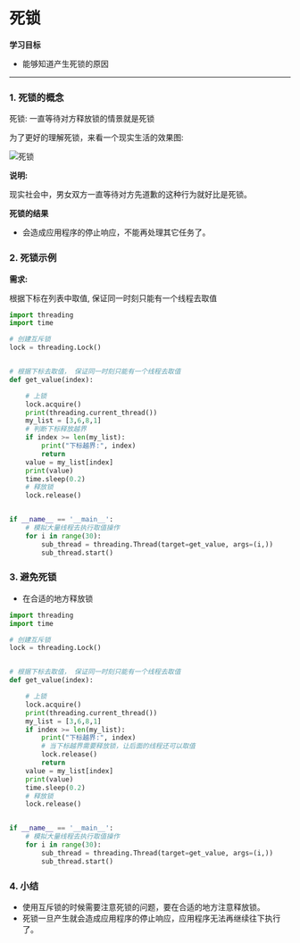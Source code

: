 # 死锁

**学习目标**

* 能够知道产生死锁的原因

---

### 1. 死锁的概念

死锁: 一直等待对方释放锁的情景就是死锁

为了更好的理解死锁，来看一个现实生活的效果图:

![死锁](/multitasking/imgs/死锁.png)

**说明:**

现实社会中，男女双方一直等待对方先道歉的这种行为就好比是死锁。

**死锁的结果**

* 会造成应用程序的停止响应，不能再处理其它任务了。

### 2. 死锁示例

**需求:**

根据下标在列表中取值, 保证同一时刻只能有一个线程去取值

```py
import threading
import time

# 创建互斥锁
lock = threading.Lock()


# 根据下标去取值， 保证同一时刻只能有一个线程去取值
def get_value(index):

    # 上锁
    lock.acquire()
    print(threading.current_thread())
    my_list = [3,6,8,1]
    # 判断下标释放越界
    if index >= len(my_list):
        print("下标越界:", index)
        return
    value = my_list[index]
    print(value)
    time.sleep(0.2)
    # 释放锁
    lock.release()


if __name__ == '__main__':
    # 模拟大量线程去执行取值操作
    for i in range(30):
        sub_thread = threading.Thread(target=get_value, args=(i,))
        sub_thread.start()
```

### 3. 避免死锁

* 在合适的地方释放锁

```py
import threading
import time

# 创建互斥锁
lock = threading.Lock()


# 根据下标去取值， 保证同一时刻只能有一个线程去取值
def get_value(index):

    # 上锁
    lock.acquire()
    print(threading.current_thread())
    my_list = [3,6,8,1]
    if index >= len(my_list):
        print("下标越界:", index)
        # 当下标越界需要释放锁，让后面的线程还可以取值
        lock.release()
        return
    value = my_list[index]
    print(value)
    time.sleep(0.2)
    # 释放锁
    lock.release()


if __name__ == '__main__':
    # 模拟大量线程去执行取值操作
    for i in range(30):
        sub_thread = threading.Thread(target=get_value, args=(i,))
        sub_thread.start()
```

### 4. 小结

* 使用互斥锁的时候需要注意死锁的问题，要在合适的地方注意释放锁。
* 死锁一旦产生就会造成应用程序的停止响应，应用程序无法再继续往下执行了。


